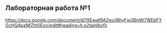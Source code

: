 ## Лабораторная работа №1
https://docs.google.com/document/d/1XEwaf9A2ixu18hyFw2BmW7WEbFYGcHQ4psNfZht0Eoo/edit#heading=h.e2tainlbyfjj
